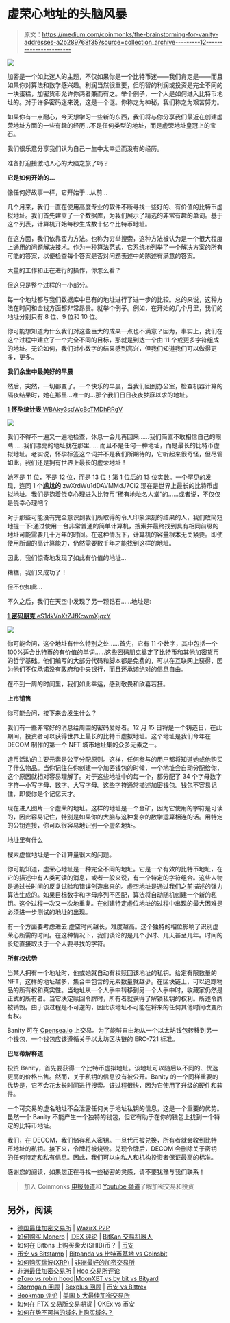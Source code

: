 # 虚荣心地址的头脑风暴

> 原文：<https://medium.com/coinmonks/the-brainstorming-for-vanity-addresses-a2b289768f35?source=collection_archive---------12----------------------->

![](img/d1c6e54a4e99cc5c81c46c8b03f2a64d.png)

加密是一个如此迷人的主题，不仅如果你是一个比特币迷——我们肯定是——而且如果你对算法和数学感兴趣。利润当然很重要，但明智的利润或投资是完全不同的一块蛋糕，加密货币允许你两者兼而有之。举个例子，一个人是如何进入比特币地址的。对于许多密码迷来说，这是一个谜。你称之为神秘，我们称之为艰苦努力。

如果你有一点耐心，今天想学习一些新的东西，我们将与你分享我们最近在创建虚荣地址方面的一些有趣的经历…不是任何类型的地址，而是虚荣地址皇冠上的宝石。

我们很乐意分享我们认为自己一生中太幸运而没有的经历。

准备好迎接激动人心的大脑之旅了吗？

**它是如何开始的…**

像任何好故事一样，它开始于…从前…

几个月来，我们一直在使用高度专业的软件不断寻找一些好的、有价值的比特币虚拟地址。我们首先建立了一个数据库，为我们展示了精选的非常有趣的单词。基于这个列表，计算机开始每秒生成数十亿个比特币地址。

在这方面，我们依靠蛮力方法。也称为穷举搜索，这种方法被认为是一个很大程度上通用的问题解决技术。作为一种算法范式，它系统地列举了一个解决方案的所有可能的答案，以便检查每个答案是否对问题表述中的陈述有满意的答案。

大量的工作和正在进行的操作，你怎么看？

但这只是整个过程的一小部分。

每一个地址都与我们数据库中已有的地址进行了进一步的比较。总的来说，这种方法在时间和金钱方面都非常昂贵。就举个例子。例如，在开始的几个月里，我们的地址分别只有 8 位、9 位和 10 位。

你可能想知道为什么我们对这些巨大的成果一点也不满意？因为，事实上，我们在这个过程中建立了一个完全不同的目标，那就是到达一个由 11 个或更多字符组成的地址。无论如何，我们对小数字的结果感到高兴，但我们知道我们可以做得更多，更多。

**我们余生中最美好的早晨**

然后，突然，一切都变了。一个快乐的早晨，当我们回到办公室，检查机器计算的隔夜结果时，她在那里…唯一的…那个我们日日夜夜梦寐以求的地址。

[1 **怀孕统计表** WBAky3sdWcBcTMDhRRgV](https://www.blockchain.com/btc/address/1PReGnaNcyTabsWBAky3sdWcBcTMDhRRgV)

![](img/e9b2b7b5bf020766a72ca449ba7a2494.png)

我们不得不一遍又一遍地检查，休息一会儿再回来……我们简直不敢相信自己的眼睛……我们漂亮的地址就在那里……而且不是任何一种地址，而是最长的比特币虚拟地址。老实说，怀孕标签这个词并不是我们所期待的，它听起来很奇怪，但尽管如此，我们还是拥有世界上最长的虚荣地址！

她不是 11 位，不是 12 位，而是 13 位！第 1 位后的 13 位实数。一个罕见的发现，连同 1 个**尴尬的** zwXrdWu1dDAVMMdJ7Ci2 现在是世界上最长的比特币虚拟地址。我们是抱着侥幸心理进入比特币“稀有地址名人堂”的……或者说，不仅仅是侥幸心理吧？

对于那些可能没有完全意识到我们所取得的令人印象深刻的结果的人，我们敢简短地提一下:通过使用一台非常普通的简单计算机，搜索并最终找到具有相同前缀的地址可能需要几十万年的时间。在这种情况下，计算机的容量根本无关紧要。即使使用所谓的高计算能力，仍然需要数千年才能找到这样的地址。

因此，我们惊奇地发现了如此有价值的地址…

糟糕，我们又成功了！

但不仅如此…

不久之后，我们在天空中发现了另一颗钻石……地址是:

[1 **密码朋克** eS1dkVnXtZJfKcwmXjqxY](https://www.blockchain.com/btc/address/1cyPHeRPunkSeS1dkVnXtZJfKcwmXjqxY)

![](img/c22c665da7584b01a99c65c198c96bb1.png)

你可能会问，这个地址有什么特别之处……首先，它有 11 个数字，其中包括一个 100%适合比特币的有价值的单词……这些[密码朋克](https://nakamoto.com/the-cypherpunks/)奠定了比特币和其他加密货币的哲学基础。他们编写的大部分代码和脚本都是免费的，可以在互联网上获得，因为他们不仅承诺没有政府和中央银行，而且还承诺绝对的信息自由。

在不到一周的时间里，我们如此幸运，感到敬畏和欣喜若狂。

**上市销售**

你可能会问，接下来会发生什么？

我们有一些非常好的消息给周围的密码爱好者。12 月 15 日将是一个铸造日，在此期间，投资者可以获得世界上最长的比特币虚拟地址。这个地址是我们今年在 DECOM 制作的第一个 NFT 城市地址集的众多元素之一。

造币活动的主要元素是公平分配原则。这样，任何参与的用户都将知道她或他购买了什么物品。当你记住在你创建一个加密钱包的时候，一个地址会自动分配给你，这个原因就相对容易理解了。对于这些地址中的每一个，都分配了 34 个字母数字字符—小写字母、数字、大写字母。这些字符通常描述加密钱包。钱包不容易记住，即使你是个记忆天才。

现在进入图片一个虚荣的地址。这样的地址是一个金矿，因为它使用的字符是可读的，因此容易记住，特别是如果你的大脑与这种复杂的数学运算相连的话。用特定的公钥连接，你可以很容易地识别一个虚名地址。

地址里有什么

搜索虚位地址是一个计算量很大的问题。

你可能知道，虚荣心地址是一种完全不同的地址。它是一个有效的比特币地址，在它的描述中有人类可读的消息，或者一般来说，有一个特定的字符组合。这些人物是通过长时间的反复试验和错误创造出来的。虚空地址是通过我们之前描述的强力算法生成的。如果目标数字和字母序列不匹配，算法将自动随机创建一个新的私钥。这个过程一次又一次地重复。在创建特定虚位地址的过程中出现的最大困难是必须进一步测试的地址的出现。

有一个方面要考虑进去:虚空时间越长，难度越高。这个独特的相位影响了识别虚荣心所需的时间。在这种情况下，我们谈论的是几个小时、几天甚至几年。时间的长短直接取决于一个人要寻找的字符。

**所有权优势**

当某人拥有一个地址时，他或她就自动有权赎回该地址的私钥。给定有限数量的 NFT，这样的地址越多，集合中包含的元素数量就越少。在区块链上，可以追踪物品的所有权和真实性。当地址从一个人手中转移到另一个人手中时，收藏家仍然是正式的所有者。当它决定赎回令牌时，所有者就获得了解锁私钥的权利。所述令牌被销毁。由于该过程是不可逆的，因此该地址不可能在将来的任何其他时间改变所有权。

Banity 可在 [Opensea.io](https://opensea.io/) 上交易。为了能够自由地从一个以太坊钱包转移到另一个钱包，一个钱包应该遵循关于以太坊区块链的 ERC-721 标准。

**巴尼蒂解释道**

投资 Banity，首先要获得一个比特币虚拟地址。该地址可以随后以不同的、优选更高的价格出售。然而，关于私钥的信息没有被公开。Banity 的一个同样重要的优势是，它不会花太长时间进行搜索。该过程很快，因为它使用了升级的硬件和软件。

一个可交易的虚名地址不会泄露任何关于地址私钥的信息，这是一个重要的优势。虽然一个 Banity 不能产生一个独特的钱包，但它有助于在你的钱包上找到一个特定的比特币地址。

我们，在 DECOM，我们储存私人密钥。一旦代币被兑换，所有者就会收到比特币地址的私钥。接下来，令牌将被烧毁。兑现令牌后，DECOM 会删除关于密钥的任何特定和私有信息。因此，我们可以向私人和机构投资者保证最高的标准。

感谢您的阅读，如果您正在寻找一些秘密的灵感，请不要犹豫与我们联系！

> 加入 Coinmonks [电报频道](https://t.me/coincodecap)和 [Youtube 频道](https://www.youtube.com/c/coinmonks/videos)了解加密交易和投资

## 另外，阅读

*   [德国最佳加密交易所](https://blog.coincodecap.com/crypto-exchanges-in-germany) | [WazirX P2P](https://blog.coincodecap.com/wazirx-p2p)
*   [如何购买 Monero](https://blog.coincodecap.com/buy-monero) | [IDEX 评论](https://blog.coincodecap.com/idex-review) | [BitKan 交易机器人](https://blog.coincodecap.com/bitkan-trading-bot)
*   如何在 Bitbns 上购买柴犬(SHIB)币？ | [币安](https://blog.coincodecap.com/binance-in-india)
*   [币安 vs Bitstamp](https://blog.coincodecap.com/binance-vs-bitstamp) | [Bitpanda vs 比特币基地 vs Coinsbit](https://blog.coincodecap.com/bitpanda-coinbase-coinsbit)
*   [如何购买瑞波(XRP)](https://blog.coincodecap.com/buy-ripple-india) | [非洲最好的加密交易所](https://blog.coincodecap.com/crypto-exchange-africa)
*   [非洲最佳加密交易所](https://blog.coincodecap.com/crypto-exchange-africa) | [Hoo 交易所评论](https://blog.coincodecap.com/hoo-exchange-review)
*   [eToro vs robin hood](https://blog.coincodecap.com/etoro-robinhood)|[MoonXBT vs by bit vs Bityard](https://blog.coincodecap.com/bybit-bityard-moonxbt)
*   [Stormgain 回顾](https://blog.coincodecap.com/stormgain-review) | [Bexplus 回顾](https://blog.coincodecap.com/bexplus-review) | [币安 vs Bittrex](https://blog.coincodecap.com/binance-vs-bittrex)
*   [Bookmap 评论](https://blog.coincodecap.com/bookmap-review-2021-best-trading-software) | [美国 5 大最佳加密交易所](https://blog.coincodecap.com/crypto-exchange-usa)
*   [如何在 FTX 交易所交易期货](https://blog.coincodecap.com/ftx-futures-trading) | [OKEx vs 币安](https://blog.coincodecap.com/okex-vs-binance)
*   [如何在势不可挡的域名上购买域名？](https://blog.coincodecap.com/buy-domain-on-unstoppable-domains)